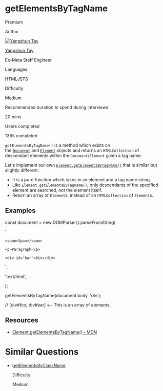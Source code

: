 # getElementsByTagName

Premium

Author

[![Yangshun Tay](https://www.greatfrontend.com/img/team/yangshun.jpg)](https://www.linkedin.com/in/yangshun)

[Yangshun Tay](https://www.linkedin.com/in/yangshun)[](https://www.linkedin.com/in/yangshun)

Ex-Meta Staff Engineer

Languages

HTMLJSTS

Difficulty

Medium

Recommended duration to spend during interviews

20 mins

Users completed

1365 completed

`getElementsByTagName()` is a method which exists on the [`Document`](https://developer.mozilla.org/en-US/docs/Web/API/Document/getElementsByTagName) and [`Element`](https://developer.mozilla.org/en-US/docs/Web/API/Element/getElementsByTagName) objects and returns an `HTMLCollection` of descendant elements within the `Document`/`Element` given a tag name.

Let's implement our own [`Element.getElementsByTagName()`](https://developer.mozilla.org/en-US/docs/Web/API/Element/getElementsByTagName) that is similar but slightly different:

- It is a pure function which takes in an element and a tag name string.
- Like `Element.getElementsByTagName()`, only descendants of the specified element are searched, not the element itself.
- Return an array of `Element`s, instead of an `HTMLCollection` of `Element`s.

## Examples

const document = new DOMParser().parseFromString(

  `<div id="foo">

    <span>Span</span>

    <p>Paragraph</p>

    <div id="bar">Div</div>

  </div>`,

  'text/html',

);

getElementsByTagName(document.body, 'div');

// [div#foo, div#bar] <-- This is an array of elements.

## Resources

- [Element.getElementsByTagName() - MDN](https://developer.mozilla.org/en-US/docs/Web/API/Element/getElementsByTagName)

# Similar Questions

- [getElementsByClassName](https://www.greatfrontend.com/questions/javascript/get-elements-by-class-name)
    
    Difficulty
    
    Medium